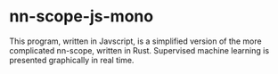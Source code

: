 # nn-scope-js-mono

This program, written in Javscript, is a simplified version of the more complicated nn-scope, written in Rust. Supervised machine learning is presented graphically in real time. 
